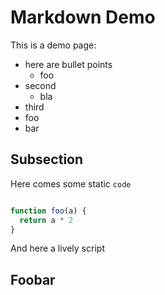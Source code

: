 # Markdown Demo

This is a demo page:

- here are bullet points
  - foo
- second 
  - bla
- third
- foo
- bar

## Subsection

Here comes some static `code`

```javascript

function foo(a) {
  return a * 2
}
```

And here a lively script

<script>

  var a = 3 + 4
  "a =" + a
</script>



## Foobar



